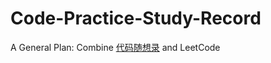 # Code-Practice-Study-Record

A General Plan: Combine [代码随想录](https://programmercarl.com/) and LeetCode